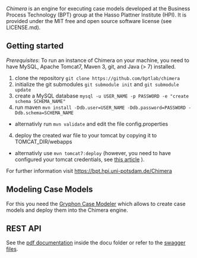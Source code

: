 *Chimera* is an engine for executing case models developed at the Business Process Technology (BPT) group at the Hasso Plattner Institute (HPI). It is provided under the MIT free and open source software license (see LICENSE.md).

## Getting started

*Prerequisites*: To run an instance of Chimera on your machine, you need to have MySQL, Apache Tomcat7, Maven 3, git, and Java (> 7) installed.

1. clone the repository `git clone https://github.com/bptlab/chimera`
2. initialize the git submodules `git submodule init` and `git submodule update`
2. create a MySQL database `mysql -u USER_NAME -p PASSWORD -e "create schema SCHEMA_NAME"`
3. run maven `mvn install -Ddb.user=USER_NAME -Ddb.password=PASSWORD -Ddb.schema=SCHEMA_NAME`
  * alternativly run `mvn validate` and edit the file config.properties
4. deploy the created war file to your tomcat by copying it to TOMCAT_DIR/webapps
  * alternativly use `mvn tomcat7:deploy` (however, you need to have configured your tomcat credentials, see [this article](http://www.mkyong.com/maven/how-to-deploy-maven-based-war-file-to-tomcat/) ).

For further information visit https://bpt.hpi.uni-potsdam.de/Chimera

## Modeling Case Models

For this you need the [Gryphon Case Modeler](https://github.com/bptlab/gryphon) which allows to create case models and deploy them into the Chimera engine.

## REST API

See the [pdf documentation](https://github.com/bptlab/chimera/raw/dev/docu/rest/JEngine_REST_Specs.pdf) inside the docu folder or refer to the [swagger files](https://github.com/bptlab/chimera/raw/dev/docu/rest/swagger.json).
   



